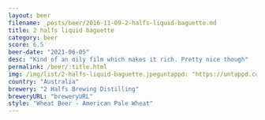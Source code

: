 ```yaml
---
layout: beer
filename: _posts/beer/2016-11-09-2-halfs-liquid-baguette.md
title: 2 halfs liquid baguette
category: beer
score: 6.5
beer-date: "2021-06-05"
desc: "Kind of an oily film which makes it rich. Pretty nice though"
permalink: /beer/:title.html
img: /img/list/2-halfs-liquid-baguette.jpeguntappd: "https://untappd.com/b/2-halfs-brewing-distilling-liquid-baguette/4294318"
country: "Australia"
brewery: "2 Halfs Brewing Distilling"
breweryURL: "breweryURL"
style: "Wheat Beer - American Pale Wheat"
---
```

